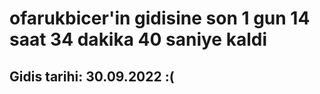 # ofarukbicer'in gidisine son 1 gun 14 saat 34 dakika 40 saniye kaldi

## Gidis tarihi: 30.09.2022 :(